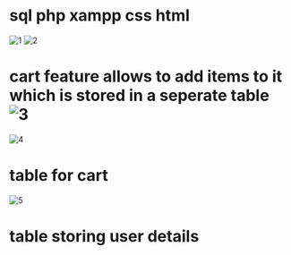 # sql php xampp css html
![1](https://user-images.githubusercontent.com/66934832/167236681-280c0664-e29e-45fc-a014-35020f6a2b07.png)
![2](https://user-images.githubusercontent.com/66934832/167236764-f49753d0-a630-4d3c-ba8c-6a04cf151706.png)
# cart feature allows to add items to it which is stored in a seperate table ![3](https://user-images.githubusercontent.com/66934832/167236806-14022f3a-d5a2-4e33-a749-c2a3b2ffc326.png)
![4](https://user-images.githubusercontent.com/66934832/167236941-9a2c96dc-292d-47ae-9710-bd4cdb2e12f4.png)
# table for cart
![5](https://user-images.githubusercontent.com/66934832/167237051-ebe5d030-c002-40cf-b63c-b8a70b34d54c.png)
# table storing user details
